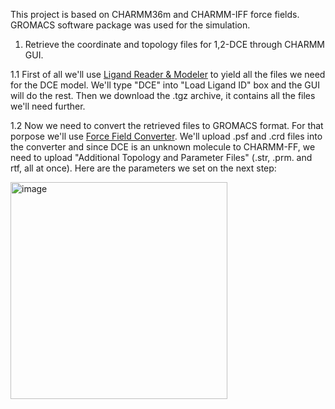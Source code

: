 This project is based on CHARMM36m and CHARMM-IFF force fields. GROMACS software package was used for the simulation.

1. Retrieve the coordinate and topology files for 1,2-DCE through CHARMM GUI.

1.1 First of all we'll use [Ligand Reader & Modeler](https://www.charmm-gui.org/?doc=input/ligandrm) to yield all the files we need for the DCE model.
   We'll type "DCE" into "Load Ligand ID" box and the GUI will do the rest. Then we download the .tgz archive, it contains all the files we'll need further.

1.2 Now we need to convert the retrieved files to GROMACS format. For that porpose we'll use [Force Field Converter](https://charmm-gui.org/?doc=input/converter.ffconverter). We'll upload .psf and .crd files into the converter and since DCE is an unknown molecule to CHARMM-FF, we need to upload "Additional Topology and Parameter Files" (.str, .prm. and rtf, all at once). Here are the parameters we set on the next step:

<img width="347" alt="image" src="https://github.com/user-attachments/assets/df9eb4a9-1de0-44be-befd-76c38f8da13a">

